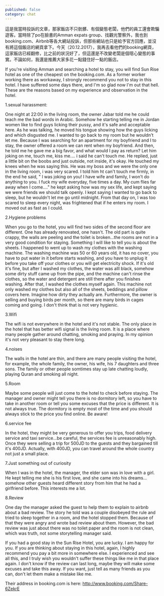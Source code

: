 ```yaml
---
published: false
category: chat
---
```

這是我當時投訴的文章，那家飯店不只骯髒、有個變態老闆，他們的員工還會欺騙遊客。當時除了po在臉書的Amman expats group、找觀光警察外，我也到booking.com、Airbnb等各大網站投訴，但那些網站也只是給予官方回應，並沒有將這個飯店的網頁拿下。今天（20.12.2017），我再去看他們的booking網頁，這家飯店已經翻修，比之前的狀況好了，但這還是不改變老闆是個噁心變態的事實。不論如何，我還是推薦大家多花一點錢住好一點的飯店。
 
If you're visiting Amman and searching a hotel to stay, you will find Sun Rise hotel as one of the cheapest on the booking.com. As a former worker working there as workaway, I strongly recommend you not to stay in this hotel. I have suffered some days there, and I'm so glad now I'm out that hell. These are the reasons based on my experience and observation  in the hotel. 

1.sexual harassment:

 One night at 22:00 in the living room, the owner Jabar told me he could teach me the bad words in Arabic. Somehow he starting telling me in Jordan women like to find guys licking their pussy, and it's safe and acceptable here. As he was talking, he moved his tongue showing how the guys licking and which disgusted me. I wanted to go back to my room but he wouldn't let me. Because I was searching for an apartment for my boyfriend and I to stay, the owner offered a room we can rent when my boyfriend. And then, he told me he gave me a big favor, and what would I pay as return? Let him joking on me, touch me, kiss me.... i said he can't touch me. He replied, just a little bit on the boobs and just outside, not inside, it's okay. He touched my knees when he was saying this. He was my boss and we were the only one in the living room, i was very scared. I told him ht can't touch me firmly, in the end he said, " I was joking on you! I have wife and family, I won't do anything to you. I fuck my wife everyday, five times a day. My cum flies far away when I come...." he kept asking how was my sex life, and kept saying we were friends we should talk openly. I kept saying I wanted to go back to sleep, but he wouldn't let me go until midnight. From that day on, I was too scared to sleep every night, was frightened that if he enters my room. I moved out as fast as I could. 

 2.Hygiene problems 

When you go to the hotel, you will find two sides of the second floor are different. One has already renovated, one hasn't. The old part is quite crappy, the walls are peeling and the toilet is broken...the rooms are not in a very good condition for staying. Something I will like to tell you is about the sheets. I happened to went up to wash my clothes with the washing machine. The washing machine was 50 or 60 years old, it has no cover, you have to put water in it before starts washing, and you have to unplug it before you take off your clothes or you will get electricity shock. If it's old it's fine, but after I washed my clothes, the water was alll black, somehow some dirty stuff came up from the pipe, and the machine can't rinse the clothes, so the water and detergent are still there after you finishes washing. After that, I washed the clothes myself again. This machine not only washed my clothes but also all of the sheets, beddings and pillow covers here. Imagine how dirty they actually are. Furthermore, the owner is selling and buying birds per month, so there are many birds in cages coming and going. I don't think that is not very hygienic. 

3.Wifi

The wifi is not everywhere in the hotel and it's not stable. The only place in the hotel that has better wifi signal is the living room. It is a place where many people gather around chatting, smoking and praying. In my opinion it's not very pleasant to stay there long.  

 4.noises

 The walls in the hotel are thin, and there are many people visiting the hotel, for example, the whole family, the owner, his wife, his 7 daughters and three sons. The family or other people somtimes stay up late chatting loudly, playing Quran and smoking all night. 
 
5.Room

Maybe some people will just come to the hotel to check before staying. The manager and owner might tell you there is no dormitory left, so you have to take in another room or tell you some excuses that the price is different. It is not always true. The dormitory is empty most of the time and you should always stick to the price you find online. Be aware!

6.service fee

In the hotel, they might be very generous to offer you trips, food delivery service and taxi service...be careful, the services fee is unreasonably high. Once they were selling a trip for 500JD to the guests and they bargained till it's 400JD. Actually, with 400JD, you can travel around the whole country not just a small place.

 
7.Just something out of curiosity 

When I was in the hotel, the manager, the elder son was in love with a girl. He kept telling me she is his first love, and she came into his dreams... somehow other guests heard different story from him that he had a girlfriend before. This interests me a lot.
 
8.Review

One day the manager asked the guest to help them to explain to airbnb about a bad review. The story he told was a couple disobeyed the rule and tried to sleep together in a room, and the hotel stopped them. Because of that they were angry and wrote bad review about them. However, the bad review was just about there was no toilet paper and the room is not clean, which was truth, not some storytelling manager said.
 
If you had a good stay in the Sun Rise Hotel, you are lucky. I am happy for you. If you are thinking about staying in this hotel, again, I highly recommend you pay a bit more in somewhere else. I experienced and see all this, and I truly wish you wouldn't suffer these things like me in that place again. I don't know if the review can last long, maybe they will make some excuses and take this away. If you want, just tell as many friends as you can, don't let them make a mistake like me.
 
Their address in booking.com is here:
http://www.booking.com/Share-6ZekrE


 
